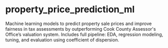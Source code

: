 # property_price_prediction_ml
Machine learning models to predict property sale prices and improve fairness in tax assessments by outperforming Cook County Assessor's Office’s valuation system. Includes full pipeline: EDA, regression modeling, tuning, and evaluation using coefficient of dispersion.
